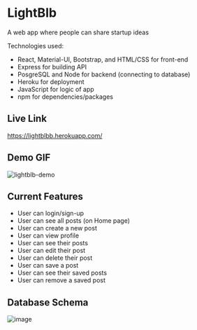 # LightBlb
A web app where people can share startup ideas

Technologies used:
* React, Material-UI, Bootstrap, and HTML/CSS for front-end
* Express for building API
* PosgreSQL and Node for backend (connecting to database)
* Heroku for deployment
* JavaScript for logic of app
* npm for dependencies/packages

## Live Link
https://lightblbb.herokuapp.com/

## Demo GIF
![lightblb-demo](https://user-images.githubusercontent.com/72715781/111216066-2ad0a100-8591-11eb-9168-ee0957711969.gif)

## Current Features
* User can login/sign-up
* User can see all posts (on Home page)
* User can create a new post
* User can view profile
* User can see their posts
* User can edit their post
* User can delete their post
* User can save a post
* User can see their saved posts
* User can remove a saved post

## Database Schema
![image](https://user-images.githubusercontent.com/72715781/111215227-248df500-8590-11eb-8880-b472cc7ff34e.png)
